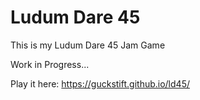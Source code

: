 # Ludum Dare 45

This is my Ludum Dare 45 Jam Game

Work in Progress...

Play it here:
https://guckstift.github.io/ld45/
